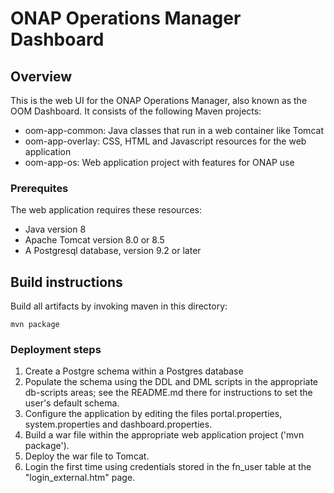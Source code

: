 # ONAP Operations Manager Dashboard

## Overview 

This is the web UI for the ONAP Operations Manager, also known as the OOM Dashboard. 
It consists of the following Maven projects:
- oom-app-common:  Java classes that run in a web container like Tomcat
- oom-app-overlay: CSS, HTML and Javascript resources for the web application
- oom-app-os:      Web application project with features for ONAP use

### Prerequites

The web application requires these resources:
- Java version 8
- Apache Tomcat version 8.0 or 8.5
- A Postgresql database, version 9.2 or later

## Build instructions

Build all artifacts by invoking maven in this directory:

    mvn package
  
### Deployment steps

1. Create a Postgre schema within a Postgres database
2. Populate the schema using the DDL and DML scripts in the appropriate db-scripts areas; see the README.md there for instructions to set the user's default schema.
3. Configure the application by editing the files portal.properties, system.properties and dashboard.properties.
4. Build a war file within the appropriate web application project ('mvn package').
5. Deploy the war file to Tomcat.
6. Login the first time using credentials stored in the fn_user table at the "login_external.htm" page.
